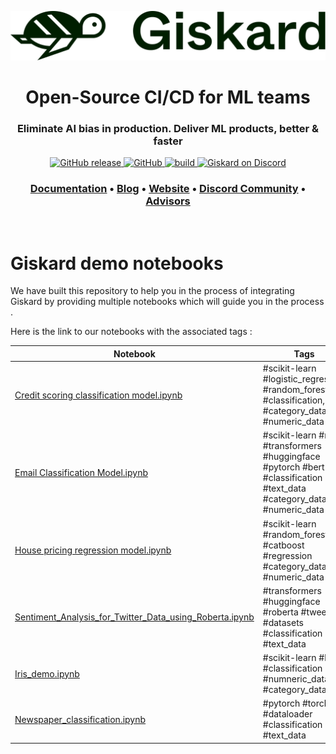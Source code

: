 <p align="center">
  <img alt="giskardlogo" src="https://raw.githubusercontent.com/Giskard-AI/giskard/main/readme/Logo_full_darkgreen.png">
</p>
<h1 align="center" weight='300' >Open-Source CI/CD for ML teams</h1>
<h3 align="center" weight='300' >Eliminate AI bias in production. Deliver ML products, better & faster</h3>
<p align="center">
   <a href="https://github.com/Giskard-AI/giskard/releases">
      <img alt="GitHub release" src="https://img.shields.io/github/v/release/Giskard-AI/giskard">
  </a>
 <a href="https://github.com/Giskard-AI/giskard/blob/main/LICENSE">
     <img alt="GitHub" src="https://img.shields.io/badge/License-Apache_2.0-blue.svg">
 </a>
  <a href="https://github.com/Giskard-AI/giskard/actions/workflows/build.yml">
    <img alt="build" src="https://github.com/Giskard-AI/giskard/actions/workflows/build.yml/badge.svg?branch=main"/>
 </a>
  <a href="https://gisk.ar/discord">
    <img alt="Giskard on Discord" src="https://img.shields.io/discord/939190303397666868?label=Discord"/>
  </a>
</p>
<h3 align="center">
   <a href="https://docs.giskard.ai/"><b>Documentation</b></a> &bull;
   <a href="https://www.giskard.ai/knowledge-categories/blog/?utm_source=github&utm_medium=github&utm_campaign=github_readme&utm_id=readmeblog"><b>Blog</b></a> &bull;  
  <a href="https://www.giskard.ai/?utm_source=github&utm_medium=github&utm_campaign=github_readme&utm_id=readmeblog"><b>Website</b></a> &bull;
  <a href="https://gisk.ar/discord"><b>Discord Community</b></a> &bull;
  <a href="https://www.giskard.ai/about?utm_source=github&utm_medium=github&utm_campaign=github_readme&utm_id=readmeblog#advisors"><b>Advisors</b></a>
 </h3>
<br />

# Giskard demo notebooks
We have built this repository to help you in the process of integrating Giskard by providing multiple notebooks which
will guide you in the process . 


Here is the link to our notebooks with the associated tags : 

| Notebook                                                                                                                                                                  | Tags                                                                                                                   |
|---------------------------------------------------------------------------------------------------------------------------------------------------------------------------|------------------------------------------------------------------------------------------------------------------------|
| [Credit scoring classification model.ipynb](https://github.com/Giskard-AI/demo-notebooks/blob/main/Credit%20scoring%20classification%20model.ipynb)                       | #scikit-learn #logistic_regression #random_forest #classification, #category_data  #numeric_data                       |
| [Email Classification Model.ipynb](https://github.com/Giskard-AI/demo-notebooks/blob/main/Email%20Classification%20Model.ipynb)                                           | #scikit-learn #nltk #transformers #huggingface #pytorch #bert #classification #text_data #category_data  #numeric_data |
| [House pricing regression model.ipynb](https://github.com/Giskard-AI/demo-notebooks/blob/main/House%20pricing%20regression%20model.ipynb)                                 | #scikit-learn #random_forest #catboost  #regression #category_data  #numeric_data                                      |
| [Sentiment_Analysis_for_Twitter_Data_using_Roberta.ipynb](https://github.com/Giskard-AI/demo-notebooks/blob/main/Sentiment_Analysis_for_Twitter_Data_using_Roberta.ipynb) | #transformers #huggingface #roberta #tweepy #datasets #classification #text_data                                       |
| [Iris_demo.ipynb](https://github.com/Giskard-AI/demo-notebooks/blob/main/Iris_demo.ipynb)                                                                                 | #scikit-learn #knn #classification #numneric_data #category_data                                                       |
| [Newspaper_classification.ipynb](https://github.com/Giskard-AI/demo-notebooks/blob/main/Newspaper_classification.ipynb)                                                   | #pytorch #torchtext #dataloader #classification #text_data                                                             |
